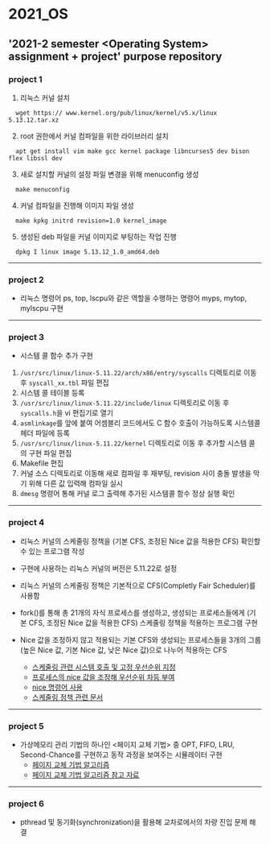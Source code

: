 # 2021_OS
'2021-2 semester &lt;Operating System> assignment + project' purpose repository
------

### project 1
1. 리눅스 커널 설치
```
  wget https:// www.kernel.org/pub/linux/kernel/v5.x/linux 5.13.12.tar.xz
```

2. root 권한에서 커널 컴파일을 위한 라이브러리 설치
```
  apt get install vim make gcc kernel package libncurses5 dev bison flex libssl dev
```

3. 새로 설치할 커널의 설정 파일 변경을 위해 menuconfig 생성
```
  make menuconfig
```

4. 커널 컴파일을 진행해 이미지 파일 생성
```
  make kpkg initrd revision=1.0 kernel_image
```

5. 생성된 deb 파일을 커널 이미지로 부팅하는 작업 진행
```
  dpkg I linux image 5.13.12_1.0_amd64.deb
```
------

### project 2
- 리눅스 명령어 ps, top, lscpu와 같은 역할을 수행하는 명령어 myps, mytop, mylscpu 구현
------

### project 3
- 시스템 콜 함수 추가 구현
1. ```/usr/src/linux/linux-5.11.22/arch/x86/entry/syscalls``` 디렉토리로 이동 후 ```syscall_xx.tbl``` 파일 편집
2. 시스템 콜 테이블 등록
3. ```/usr/src/linux/linux-5.11.22/include/linux``` 디렉토리로 이동 후 ```syscalls.h```을 vi 편집기로 열기
4. ```asmlinkage```를 앞에 붙여 어셈블리 코드에서도 C 함수 호출이 가능하도록 시스템콜 헤더 파일에 등록
5. ```/usr/src/linux/linux-5.11.22/kernel``` 디렉토리로 이동 후 추가할 시스템 콜의 구현 파일 편집
6. Makefile 편집
7. 커널 소스 디렉토리로 이동해 새로 컴파일 후 재부팅, revision 사이 충돌 발생을 막기 위해 다른 값 입력해 컴파일 실시
8. ```dmesg``` 명령어 통해 커널 로그 출력해 추가된 시스템콜 함수 정상 실행 확인
------

### project 4
- 리눅스 커널의 스케줄링 정책을 (기본 CFS, 조정된 Nice 값을 적용한 CFS) 확인할 수 있는 프로그램 작성

- 구현에 사용하는 리눅스 커널의 버전은 5.11.22로 설정
- 리눅스 커널의 스케줄링 정책은 기본적으로 CFS(Completly Fair Scheduler)를 사용함
- fork()를 통해 총 21개의 자식 프로세스를 생성하고, 생성되는 프로세스들에게 (기본 CFS, 조정된 Nice 값을 적용한 CFS) 스케줄링 정책을 적용하는 프로그램 구현
- Nice 값을 조정하지 않고 적용되는 기본 CFS와 생성되는 프로세스들을 3개의 그룹(높은 Nice 값, 기본 Nice 값, 낮은 Nice 값)으로 나누어 적용하는 CFS

  - [스케줄링 관련 시스템 호출 및 고정 우선순위 지정](https://jeongchul.tistory.com/95)
  - [프로세스의 nice 값을 조정해 우선순위 차등 부여](https://wiseworld.tistory.com/64)
  - [nice 명령어 사용](https://jhnyang.tistory.com/394)
  - [스케줄링 정책 관련 문서](http://www.iamroot.org/xe/index.php?mid=Programming&document_srl=14564)
  
------

### project 5
- 가상메모리 관리 기법의 하나인 <페이지 교체 기법> 중 OPT, FIFO, LRU, Second-Chance를 구현하고 동작 과정을 보여주는 시뮬레이터 구현
  - [페이지 교체 기법 알고리즘](https://m.blog.naver.com/xowns4817/221226671491)
  - [페이지 교체 기법 알고리즘 참고 자료](https://velog.io/@yanghl98/%EC%9A%B4%EC%98%81%EC%B2%B4%EC%A0%9COS-%ED%8E%98%EC%9D%B4%EC%A7%80-%EA%B5%90%EC%B2%B4-%EC%95%8C%EA%B3%A0%EB%A6%AC%EC%A6%98FIFO-OPT-LRU-LFU)

------

### project 6
- pthread 및 동기화(synchronization)을 활용해 교차로에서의 차량 진입 문제 해결 
